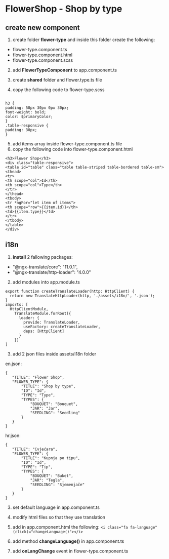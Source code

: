 # FlowerShop - Shop by  type


## create new component

1) create folder <b>flower-type</b> and inside this folder create the following:
  - flower-type.component.ts
  - flower-type.component.html
  - flower-type.component.scss
  
2) add <b>FlowerTypeComponent</b> to app.component.ts 

3) create <b>shared</b> folder and flower.type.ts file

4) copy the following code to flower-type.scss

```` $primaryColor: darkcyan;

h3 {
padding: 50px 30px 0px 30px;
font-weight: bold;
color: $primaryColor;
}
.table-responsive {
padding: 30px;
} 
````
5) add items array inside flower-type.component.ts file
6) copy the following code into flower-type.component.html

````
<h3>Flower Shop</h3>
<div class="table-responsive">
<table id="table" class="table table-striped table-bordered table-sm">
<thead>
<tr>
<th scope="col">Id</th>
<th scope="col">Type</th>
</tr>
</thead>
<tbody>
<tr *ngFor="let item of items">
<th scope="row">{{item.id}}</th>
<td>{{item.type}}</td>
</tr>
</tbody>
</table>
</div> 
````

## i18n 

1) <b>install</b> 2 fallowing packages: 
  - "@ngx-translate/core": "11.0.1",
  - "@ngx-translate/http-loader": "4.0.0"
2) add modules into app.module.ts

````
export function createTranslateLoader(http: HttpClient) {
  return new TranslateHttpLoader(http, './assets/i18n/', '.json');
}
imports: [
  HttpClientModule,
    TranslateModule.forRoot({
      loader: {
        provide: TranslateLoader,
        useFactory: createTranslateLoader,
        deps: [HttpClient]
      }
    })
]
````
 3) add 2 json files inside assets/i18n folder
 
 en.json: 
 
 ````
 {
    "TITLE": "Flower Shop",
    "FLOWER_TYPE": {
        "TITLE": "Shop by type",
        "ID": "Id",
        "TYPE": "Type",
        "TYPES": {
            "BOUQUET": "Bouquet",
            "JAR": "Jar",
            "SEEDLING": "Seedling"
        }
    }
}
 ````
 
  hr.json: 
 
 ````
{
    "TITLE": "Cvjećara",
    "FLOWER_TYPE": {
        "TITLE": "Kupnja po tipu",
        "ID": "Id",
        "TYPE": "Tip",
        "TYPES": {
            "BOUQUET": "Buket",
            "JAR": "Tegla",
            "SEEDLING": "Sjemenjače"
        }
    }
}
 ````
 
 3) set default language in app.component.ts
 
 4) modify html files so that they use translation
 
 5) add in app.component.html the following: 
 ````<i class="fa fa-language" (click)="changeLanguage()"></i>````
 
 6) add method <b>changeLanguage()</b> in app.component.ts
 
 7) add <b>onLangChange</b> event in flower-type.component.ts
